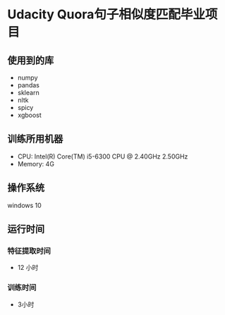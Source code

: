 # Udacity Quora句子相似度匹配毕业项目

## 使用到的库
- numpy
- pandas
- sklearn
- nltk
- spicy
- xgboost

## 训练所用机器
- CPU:      Intel(R) Core(TM) i5-6300 CPU @ 2.40GHz 2.50GHz
- Memory:   4G


## 操作系统
windows 10

## 运行时间
### 特征提取时间
- 12  小时

### 训练时间
- 3小时       
